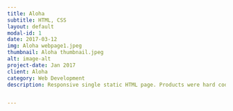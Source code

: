 ```yaml
---
title: Aloha
subtitle: HTML, CSS
layout: default
modal-id: 1
date: 2017-03-12
img: Aloha webpage1.jpeg
thumbnail: Aloha thumbnail.jpeg
alt: image-alt
project-date: Jan 2017
client: Aloha
category: Web Development
description: Responsive single static HTML page. Products were hard coded into the HTML.   


---
```

